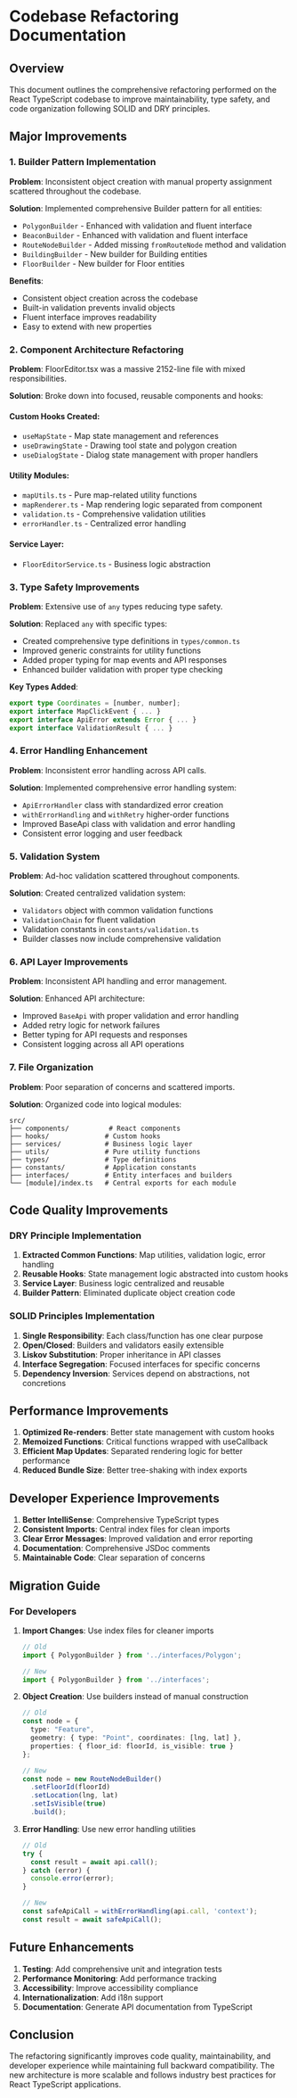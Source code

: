 # Codebase Refactoring Documentation

## Overview

This document outlines the comprehensive refactoring performed on the React TypeScript codebase to improve maintainability, type safety, and code organization following SOLID and DRY principles.

## Major Improvements

### 1. Builder Pattern Implementation

**Problem**: Inconsistent object creation with manual property assignment scattered throughout the codebase.

**Solution**: Implemented comprehensive Builder pattern for all entities:

- `PolygonBuilder` - Enhanced with validation and fluent interface
- `BeaconBuilder` - Enhanced with validation and fluent interface  
- `RouteNodeBuilder` - Added missing `fromRouteNode` method and validation
- `BuildingBuilder` - New builder for Building entities
- `FloorBuilder` - New builder for Floor entities

**Benefits**:
- Consistent object creation across the codebase
- Built-in validation prevents invalid objects
- Fluent interface improves readability
- Easy to extend with new properties

### 2. Component Architecture Refactoring

**Problem**: FloorEditor.tsx was a massive 2152-line file with mixed responsibilities.

**Solution**: Broke down into focused, reusable components and hooks:

#### Custom Hooks Created:
- `useMapState` - Map state management and references
- `useDrawingState` - Drawing tool state and polygon creation
- `useDialogState` - Dialog state management with proper handlers

#### Utility Modules:
- `mapUtils.ts` - Pure map-related utility functions
- `mapRenderer.ts` - Map rendering logic separated from component
- `validation.ts` - Comprehensive validation utilities
- `errorHandler.ts` - Centralized error handling

#### Service Layer:
- `FloorEditorService.ts` - Business logic abstraction

### 3. Type Safety Improvements

**Problem**: Extensive use of `any` types reducing type safety.

**Solution**: Replaced `any` with specific types:

- Created comprehensive type definitions in `types/common.ts`
- Improved generic constraints for utility functions
- Added proper typing for map events and API responses
- Enhanced builder validation with proper type checking

**Key Types Added**:
```typescript
export type Coordinates = [number, number];
export interface MapClickEvent { ... }
export interface ApiError extends Error { ... }
export interface ValidationResult { ... }
```

### 4. Error Handling Enhancement

**Problem**: Inconsistent error handling across API calls.

**Solution**: Implemented comprehensive error handling system:

- `ApiErrorHandler` class with standardized error creation
- `withErrorHandling` and `withRetry` higher-order functions
- Improved BaseApi class with validation and error handling
- Consistent error logging and user feedback

### 5. Validation System

**Problem**: Ad-hoc validation scattered throughout components.

**Solution**: Created centralized validation system:

- `Validators` object with common validation functions
- `ValidationChain` for fluent validation
- Validation constants in `constants/validation.ts`
- Builder classes now include comprehensive validation

### 6. API Layer Improvements

**Problem**: Inconsistent API handling and error management.

**Solution**: Enhanced API architecture:

- Improved `BaseApi` with proper validation and error handling
- Added retry logic for network failures
- Better typing for API requests and responses
- Consistent logging across all API operations

### 7. File Organization

**Problem**: Poor separation of concerns and scattered imports.

**Solution**: Organized code into logical modules:

```
src/
├── components/          # React components
├── hooks/              # Custom hooks
├── services/           # Business logic layer
├── utils/              # Pure utility functions
├── types/              # Type definitions
├── constants/          # Application constants
├── interfaces/         # Entity interfaces and builders
└── [module]/index.ts   # Central exports for each module
```

## Code Quality Improvements

### DRY Principle Implementation

1. **Extracted Common Functions**: Map utilities, validation logic, error handling
2. **Reusable Hooks**: State management logic abstracted into custom hooks
3. **Service Layer**: Business logic centralized and reusable
4. **Builder Pattern**: Eliminated duplicate object creation code

### SOLID Principles Implementation

1. **Single Responsibility**: Each class/function has one clear purpose
2. **Open/Closed**: Builders and validators easily extensible
3. **Liskov Substitution**: Proper inheritance in API classes
4. **Interface Segregation**: Focused interfaces for specific concerns
5. **Dependency Inversion**: Services depend on abstractions, not concretions

## Performance Improvements

1. **Optimized Re-renders**: Better state management with custom hooks
2. **Memoized Functions**: Critical functions wrapped with useCallback
3. **Efficient Map Updates**: Separated rendering logic for better performance
4. **Reduced Bundle Size**: Better tree-shaking with index exports

## Developer Experience Improvements

1. **Better IntelliSense**: Comprehensive TypeScript types
2. **Consistent Imports**: Central index files for clean imports
3. **Clear Error Messages**: Improved validation and error reporting
4. **Documentation**: Comprehensive JSDoc comments
5. **Maintainable Code**: Clear separation of concerns

## Migration Guide

### For Developers

1. **Import Changes**: Use index files for cleaner imports
   ```typescript
   // Old
   import { PolygonBuilder } from '../interfaces/Polygon';
   
   // New  
   import { PolygonBuilder } from '../interfaces';
   ```

2. **Object Creation**: Use builders instead of manual construction
   ```typescript
   // Old
   const node = {
     type: "Feature",
     geometry: { type: "Point", coordinates: [lng, lat] },
     properties: { floor_id: floorId, is_visible: true }
   };
   
   // New
   const node = new RouteNodeBuilder()
     .setFloorId(floorId)
     .setLocation(lng, lat)
     .setIsVisible(true)
     .build();
   ```

3. **Error Handling**: Use new error handling utilities
   ```typescript
   // Old
   try {
     const result = await api.call();
   } catch (error) {
     console.error(error);
   }
   
   // New
   const safeApiCall = withErrorHandling(api.call, 'context');
   const result = await safeApiCall();
   ```

## Future Enhancements

1. **Testing**: Add comprehensive unit and integration tests
2. **Performance Monitoring**: Add performance tracking
3. **Accessibility**: Improve accessibility compliance
4. **Internationalization**: Add i18n support
5. **Documentation**: Generate API documentation from TypeScript

## Conclusion

The refactoring significantly improves code quality, maintainability, and developer experience while maintaining full backward compatibility. The new architecture is more scalable and follows industry best practices for React TypeScript applications.